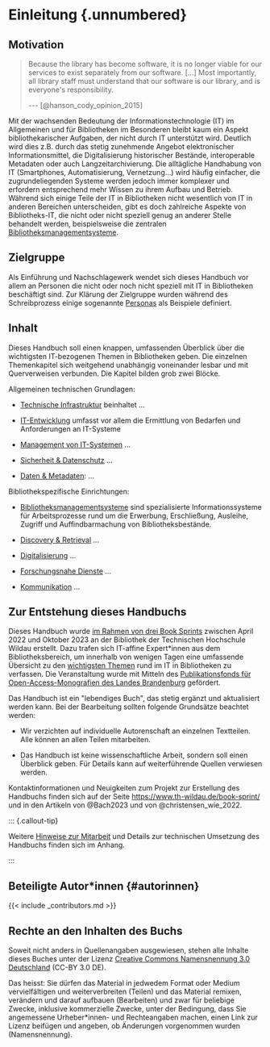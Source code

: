# Einleitung {.unnumbered}

## Motivation

> Because the library has become software, it is no longer viable for
> our services to exist separately from our software. \[\...\] Most
> importantly, all library staff must understand that our software is
> our library, and is everyone's responsibility.
>
> --- [@hanson_cody_opinion_2015]

Mit der wachsenden Bedeutung der Informationstechnologie (IT) im
Allgemeinen und für Bibliotheken im Besonderen bleibt kaum ein Aspekt
bibliothekarischer Aufgaben, der nicht durch IT unterstützt wird.
Deutlich wird dies z.B. durch das stetig zunehmende Angebot
elektronischer Informationsmittel, die Digitalisierung historischer
Bestände, interoperable Metadaten oder auch Langzeitarchivierung. Die
alltägliche Handhabung von IT (Smartphones, Automatisierung,
Vernetzung...) wird häufig einfacher, die zugrundeliegenden Systeme
werden jedoch immer komplexer und erfordern entsprechend mehr Wissen zu
ihrem Aufbau und Betrieb. Während sich einige Teile der IT in
Bibliotheken nicht wesentlich von IT in anderen Bereichen unterscheiden,
gibt es doch zahlreiche Aspekte von Bibliotheks-IT, die nicht oder nicht
speziell genug an anderer Stelle behandelt werden, beispielsweise die
zentralen [Bibliotheksmanagementsysteme](#bibliotheksmanagementsysteme).

## Zielgruppe

Als Einführung und Nachschlagewerk wendet sich dieses Handbuch vor allem
an Personen die nicht oder noch nicht speziell mit IT in Bibliotheken
beschäftigt sind. Zur Klärung der Zielgruppe wurden während des Schreibprozess
einige sogenannte [Personas](#zielgruppe) als Beispiele definiert.

## Inhalt

Dieses Handbuch soll einen knappen, umfassenden Überblick über die wichtigsten
IT-bezogenen Themen in Bibliotheken geben. Die einzelnen Themenkapitel sich
weitgehend unabhängig voneinander lesbar und mit Querverweisen verbunden. Die
Kapitel bilden grob zwei Blöcke.
 
Allgemeinen technischen Grundlagen:
 
- [Technische Infrastruktur](infrastruktur.md) beinhaltet ...
 
- [IT-Entwicklung](anforderungen.md) umfasst vor allem die Ermittlung von Bedarfen und Anforderungen an IT-Systeme
 
- [Management von IT-Systemen](management.md) ...
 
- [Sicherheit & Datenschutz](sicherheit.md) ...
 
- [Daten & Metadaten](metadaten.md): ...
 
Bibliothekspezifische Einrichtungen:
 
- [Bibliotheksmanagementsysteme](bibliotheksmanagementsysteme.md) sind spezialisierte Informationssysteme für      Arbeitsprozesse rund um die Erwerbung, Erschließung, Ausleihe, Zugriff und Auffindbarmachung von Bibliotheksbestände.
 
- [Discovery & Retrieval](discovery.md) ...
 
- [Digitalisierung](digitalisierung.md) ...
 
- [Forschungsnahe Dienste](forschungsnahe-dienste.md) ...
 
- [Kommunikation](kommunikation.md) ...

## Zur Entstehung dieses Handbuchs

Dieses Handbuch wurde [im Rahmen von drei Book
Sprints](https://www.th-wildau.de/book-sprint/) zwischen April 2022 und Oktober 2023
an der Bibliothek der Technischen Hochschule Wildau erstellt.  Dazu trafen sich 
IT-affine Expert\*innen aus dem Bibliotheksbereich, um innerhalb von wenigen Tagen eine
umfassende Übersicht zu den [wichtigsten Themen](#inhalt) rund im IT in Bibliotheken zu
verfassen. Die Veranstaltung wurde mit Mitteln des [Publikationsfonds für Open-Access-Monografien des Landes Brandenburg](https://open-access-brandenburg.de/fonds/) gefördert.

Das Handbuch ist ein "lebendiges Buch", das stetig ergänzt und aktualisiert
werden kann. Bei der Bearbeitung sollten folgende Grundsätze beachtet werden:

-   Wir verzichten auf individuelle Autorenschaft an einzelnen
    Textteilen. Alle können an allen Teilen mitarbeiten.

-   Das Handbuch ist keine wissenschaftliche Arbeit, sondern soll einen
    Überblick geben. Für Details kann auf weiterführende Quellen
    verwiesen werden.

Kontaktinformationen und Neuigkeiten zum Projekt zur Erstellung des
Handbuchs finden sich auf der Seite <https://www.th-wildau.de/book-sprint/>
und in den Artikeln von @Bach2023 und von @christensen_wie_2022.

::: {.callout-tip}

Weitere [Hinweise zur Mitarbeit](#mitarbeit) und Details zur technischen
Umsetzung des Handbuchs finden sich im Anhang.

:::

## Beteiligte Autor\*innen {#autorinnen}

{{< include _contributors.md >}}

## Rechte an den Inhalten des Buchs

Soweit nicht anders in Quellenangaben ausgewiesen, stehen alle Inhalte dieses
Buches unter der Lizenz [Creative Commons Namensnennung 3.0
Deutschland](https://creativecommons.org/licenses/by/3.0/de/) (CC-BY 3.0 DE).

Das heisst: Sie dürfen das Material in jedwedem Format oder Medium
vervielfältigen und weiterverbreiten (Teilen) und das Material remixen,
verändern und darauf aufbauen (Bearbeiten) und zwar für beliebige Zwecke,
inklusive kommerzielle Zwecke, unter der Bedingung, dass Sie angemessene
Urheber\*innen- und Rechteangaben machen, einen Link zur Lizenz beifügen und
angeben, ob Änderungen vorgenommen wurden (Namensnennung).
